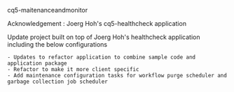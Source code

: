 cq5-maitenanceandmonitor

Acknowledgement : Joerg Hoh's cq5-healthcheck application

Update project built on top of Joerg Hoh's healthcheck application including the below configurations
  
    - Updates to refactor application to combine sample code and application package
    - Refactor to make it more client specific
    - Add maintenance configuration tasks for workflow purge scheduler and garbage collection job scheduler


